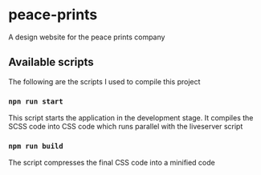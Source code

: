 # peace-prints

A design website for the peace prints company

## Available scripts

The following are the scripts I used to compile this project

### `npn run start`

This script starts the application in the development stage.
It compiles the SCSS code into CSS code which runs parallel with the liveserver script

### `npm run build`

The script compresses the final CSS code into a minified code

